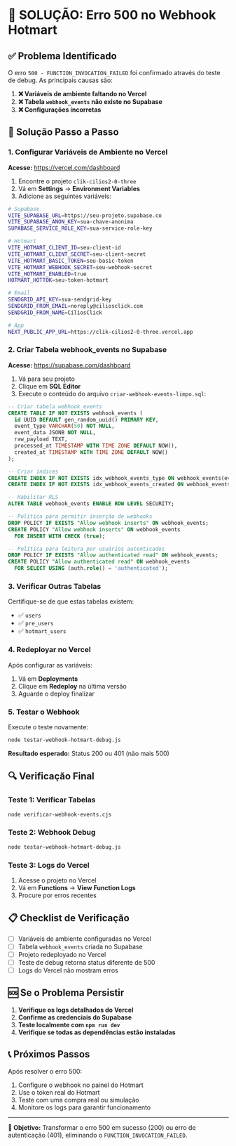 # 🚨 SOLUÇÃO: Erro 500 no Webhook Hotmart

## ✅ Problema Identificado

O erro `500 - FUNCTION_INVOCATION_FAILED` foi confirmado através do teste de debug. As principais causas são:

1. **❌ Variáveis de ambiente faltando no Vercel**
2. **❌ Tabela `webhook_events` não existe no Supabase**
3. **❌ Configurações incorretas**

## 🔧 Solução Passo a Passo

### 1. Configurar Variáveis de Ambiente no Vercel

**Acesse:** https://vercel.com/dashboard

1. Encontre o projeto `clik-cilios2-0-three`
2. Vá em **Settings** → **Environment Variables**
3. Adicione as seguintes variáveis:

```bash
# Supabase
VITE_SUPABASE_URL=https://seu-projeto.supabase.co
VITE_SUPABASE_ANON_KEY=sua-chave-anonima
SUPABASE_SERVICE_ROLE_KEY=sua-service-role-key

# Hotmart
VITE_HOTMART_CLIENT_ID=seu-client-id
VITE_HOTMART_CLIENT_SECRET=seu-client-secret
VITE_HOTMART_BASIC_TOKEN=seu-basic-token
VITE_HOTMART_WEBHOOK_SECRET=seu-webhook-secret
VITE_HOTMART_ENABLED=true
HOTMART_HOTTOK=seu-token-hotmart

# Email
SENDGRID_API_KEY=sua-sendgrid-key
SENDGRID_FROM_EMAIL=noreply@ciliosclick.com
SENDGRID_FROM_NAME=CíliosClick

# App
NEXT_PUBLIC_APP_URL=https://clik-cilios2-0-three.vercel.app
```

### 2. Criar Tabela webhook_events no Supabase

**Acesse:** https://supabase.com/dashboard

1. Vá para seu projeto
2. Clique em **SQL Editor**
3. Execute o conteúdo do arquivo `criar-webhook-events-limpo.sql`:

```sql
-- Criar tabela webhook_events
CREATE TABLE IF NOT EXISTS webhook_events (
  id UUID DEFAULT gen_random_uuid() PRIMARY KEY,
  event_type VARCHAR(50) NOT NULL,
  event_data JSONB NOT NULL,
  raw_payload TEXT,
  processed_at TIMESTAMP WITH TIME ZONE DEFAULT NOW(),
  created_at TIMESTAMP WITH TIME ZONE DEFAULT NOW()
);

-- Criar índices
CREATE INDEX IF NOT EXISTS idx_webhook_events_type ON webhook_events(event_type);
CREATE INDEX IF NOT EXISTS idx_webhook_events_created ON webhook_events(created_at);

-- Habilitar RLS
ALTER TABLE webhook_events ENABLE ROW LEVEL SECURITY;

-- Política para permitir inserção de webhooks
DROP POLICY IF EXISTS "Allow webhook inserts" ON webhook_events;
CREATE POLICY "Allow webhook inserts" ON webhook_events
  FOR INSERT WITH CHECK (true);

-- Política para leitura por usuários autenticados
DROP POLICY IF EXISTS "Allow authenticated read" ON webhook_events;
CREATE POLICY "Allow authenticated read" ON webhook_events
  FOR SELECT USING (auth.role() = 'authenticated');
```

### 3. Verificar Outras Tabelas

Certifique-se de que estas tabelas existem:

- ✅ `users`
- ✅ `pre_users` 
- ✅ `hotmart_users`

### 4. Redeployar no Vercel

Após configurar as variáveis:

1. Vá em **Deployments**
2. Clique em **Redeploy** na última versão
3. Aguarde o deploy finalizar

### 5. Testar o Webhook

Execute o teste novamente:

```bash
node testar-webhook-hotmart-debug.js
```

**Resultado esperado:** Status 200 ou 401 (não mais 500)

## 🔍 Verificação Final

### Teste 1: Verificar Tabelas
```bash
node verificar-webhook-events.cjs
```

### Teste 2: Webhook Debug
```bash
node testar-webhook-hotmart-debug.js
```

### Teste 3: Logs do Vercel
1. Acesse o projeto no Vercel
2. Vá em **Functions** → **View Function Logs**
3. Procure por erros recentes

## 📋 Checklist de Verificação

- [ ] Variáveis de ambiente configuradas no Vercel
- [ ] Tabela `webhook_events` criada no Supabase
- [ ] Projeto redeployado no Vercel
- [ ] Teste de debug retorna status diferente de 500
- [ ] Logs do Vercel não mostram erros

## 🆘 Se o Problema Persistir

1. **Verifique os logs detalhados do Vercel**
2. **Confirme as credenciais do Supabase**
3. **Teste localmente com `npm run dev`**
4. **Verifique se todas as dependências estão instaladas**

## 📞 Próximos Passos

Após resolver o erro 500:

1. Configure o webhook no painel do Hotmart
2. Use o token real do Hotmart
3. Teste com uma compra real ou simulação
4. Monitore os logs para garantir funcionamento

---

**🎯 Objetivo:** Transformar o erro 500 em sucesso (200) ou erro de autenticação (401), eliminando o `FUNCTION_INVOCATION_FAILED`.